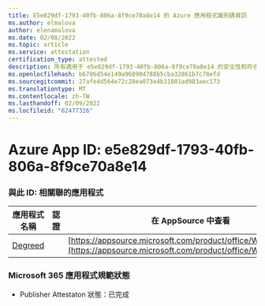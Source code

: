 ```yaml
---
title: E5e829df-1793-40fb-806a-8f9ce70a8e14 的 Azure 應用程式識別碼資訊
ms.author: elmalova
author: elenamalova
ms.date: 02/08/2022
ms.topic: article
ms.service: attestation
certification_type: attested
description: 所有適用于 e5e829df-1793-40fb-806a-8f9ce70a8e14 的安全性和符合性資訊資訊。
ms.openlocfilehash: b6786d54e149a968904788b5cba32861b7c78efd
ms.sourcegitcommit: 27afe4d564e72c28ea073e4b31801ad983aec173
ms.translationtype: MT
ms.contentlocale: zh-TW
ms.lasthandoff: 02/09/2022
ms.locfileid: "62477326"
---
```

# <a name="azure-app-id-e5e829df-1793-40fb-806a-8f9ce70a8e14"></a>Azure App ID: e5e829df-1793-40fb-806a-8f9ce70a8e14


### <a name="apps-associated-with-this-id"></a>與此 ID: 相關聯的應用程式
| **應用程式名稱** | **認證** | **在 AppSource 中查看** |
|--------------|---------------|-----------------------|
| [Degreed](https://docs.microsoft.com/microsoft-365-app-certification/forward/WA200003252) |  | [https://appsource.microsoft.com/product/office/WA200003252](https://appsource.microsoft.com/product/office/WA200003252) |

### <a name="microsoft-365-app-compliance-status"></a>Microsoft 365 應用程式規範狀態
- Publisher Attestaton 狀態：已完成
